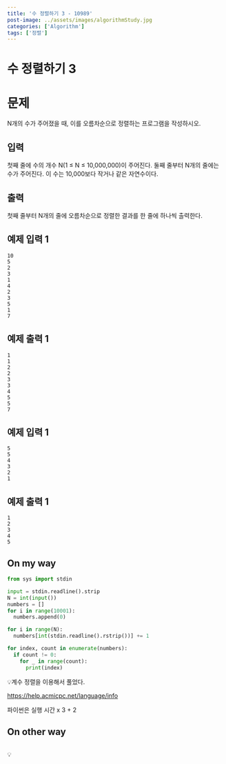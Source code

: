 ```yaml
---
title: '수 정렬하기 3 - 10989'
post-image: ../assets/images/algorithmStudy.jpg
categories: ['Algorithm']
tags: ['정렬']
---
```


# 수 정렬하기 3

# 문제

N개의 수가 주어졌을 때, 이를 오름차순으로 정렬하는 프로그램을 작성하시오.

## 입력

첫째 줄에 수의 개수 N(1 ≤ N ≤ 10,000,000)이 주어진다. 둘째 줄부터 N개의 줄에는 수가 주어진다. 이 수는 10,000보다 작거나 같은 자연수이다.

## 출력

첫째 줄부터 N개의 줄에 오름차순으로 정렬한 결과를 한 줄에 하나씩 출력한다.

## 예제 입력 1

```
10
5
2
3
1
4
2
3
5
1
7
```

## 예제 출력 1

```
1
1
2
2
3
3
4
5
5
7
```

## 예제 입력 1

```
5
5
4
3
2
1
```

## 예제 출력 1

```
1
2
3
4
5
```

## On my way

```python
from sys import stdin

input = stdin.readline().strip
N = int(input())
numbers = []
for i in range(10001):
  numbers.append(0)

for i in range(N):
  numbers[int(stdin.readline().rstrip())] += 1

for index, count in enumerate(numbers):
  if count != 0:
    for _ in range(count):
      print(index)
```

💡계수 정렬을 이용해서 풀었다.

https://help.acmicpc.net/language/info

파이썬은 실행 시간 x 3 + 2

## On other way

```python

```

💡